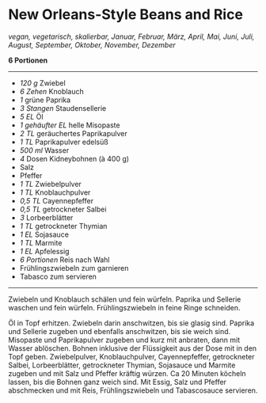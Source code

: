 # New Orleans-Style Beans and Rice

*vegan, vegetarisch, skalierbar, Januar, Februar, März, April, Mai, Juni, Juli, August, September, Oktober, November, Dezember*

**6 Portionen**

---

- *120 g* Zwiebel
- *6 Zehen* Knoblauch
- *1* grüne Paprika
- *3 Stangen* Staudensellerie
- *5 EL* Öl
- *1 gehäufter EL* helle Misopaste
- *2 TL* geräuchertes Paprikapulver
- *1 TL* Paprikapulver edelsüß
- *500 ml* Wasser
- *4* Dosen Kidneybohnen (à 400 g)
- Salz
- Pfeffer
- *1 TL* Zwiebelpulver
- *1 TL* Knoblauchpulver
- *0,5 TL* Cayennepfeffer
- *0,5 TL* getrockneter Salbei
- *3* Lorbeerblätter
- *1 TL* getrockneter Thymian
- *1 EL* Sojasauce
- *1 TL* Marmite
- *1 EL* Apfelessig
- *6 Portionen* Reis nach Wahl
- Frühlingszwiebeln zum garnieren
- Tabasco zum servieren

---

Zwiebeln und Knoblauch schälen und fein würfeln. Paprika und Sellerie waschen und fein würfeln. Frühlingszwiebeln in feine Ringe schneiden.

Öl in Topf erhitzen. Zwiebeln darin anschwitzen, bis sie glasig sind. Paprika und Sellerie zugeben und ebenfalls anschwitzen, bis sie weich sind. Misopaste und Paprikapulver zugeben und kurz mit anbraten, dann mit Wasser ablöschen. Bohnen inklusive der Flüssigkeit aus der Dose mit in den Topf geben. Zwiebelpulver, Knoblauchpulver, Cayennepfeffer, getrockneter Salbei, Lorbeerblätter, getrockneter Thymian, Sojasauce und Marmite zugeben und mit Salz und Pfeffer kräftig würzen. Ca 20 Minuten köcheln lassen, bis die Bohnen ganz weich sind. Mit Essig, Salz und Pfeffer abschmecken und mit Reis, Frühlingszwiebeln und Tabascosauce servieren.

